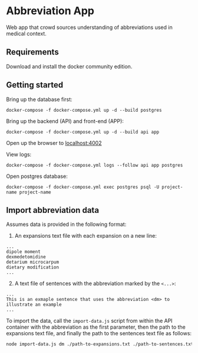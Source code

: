 # Abbreviation App

Web app that crowd sources understanding of abbreviations used in medical context.

## Requirements

Download and install the docker community edition.

## Getting started

Bring up the database first:
```
docker-compose -f docker-compose.yml up -d --build postgres
```

Bring up the backend (API) and front-end (APP):
```
docker-compose -f docker-compose.yml up -d --build api app
```

Open up the browser to [localhost:4002](http://localhost:4002/)

View logs:
```
docker-compose -f docker-compose.yml logs --follow api app postgres
```

Open postgres database:
```
docker-compose -f docker-compose.yml exec postgres psql -U project-name project-name
```

## Import abbreviation data

Assumes data is provided in the following format:
1. An expansions text file with each expansion on a new line:
```
...
dipole moment
dexmedetomidine
detarium microcarpum
dietary modification
...
```
2. A text file of sentences with the abbreviation marked by the `<...>`:
```
...
This is an exmaple sentence that uses the abbreviation <dm> to illustrate an example
...
```

To import the data, call the `import-data.js` script from within the API container with the abbreviation as the first parameter, then the path to the expansions text file, and finally the path to the sentences text file as follows:
```bash
node import-data.js dm ./path-to-expansions.txt ./path-to-sentences.txt
```
